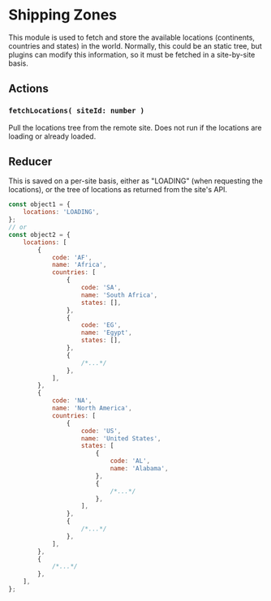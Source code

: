 # Shipping Zones

This module is used to fetch and store the available locations (continents, countries and states) in the world.
Normally, this could be an static tree, but plugins can modify this information, so it must be fetched in a site-by-site basis.

## Actions

### `fetchLocations( siteId: number )`

Pull the locations tree from the remote site. Does not run if the locations are loading or already loaded.

## Reducer

This is saved on a per-site basis, either as "LOADING" (when requesting the locations), or the tree of locations as returned from the site's API.

```js
const object1 = {
	locations: 'LOADING',
};
// or
const object2 = {
	locations: [
		{
			code: 'AF',
			name: 'Africa',
			countries: [
				{
					code: 'SA',
					name: 'South Africa',
					states: [],
				},
				{
					code: 'EG',
					name: 'Egypt',
					states: [],
				},
				{
					/*...*/
				},
			],
		},
		{
			code: 'NA',
			name: 'North America',
			countries: [
				{
					code: 'US',
					name: 'United States',
					states: [
						{
							code: 'AL',
							name: 'Alabama',
						},
						{
							/*...*/
						},
					],
				},
				{
					/*...*/
				},
			],
		},
		{
			/*...*/
		},
	],
};
```
